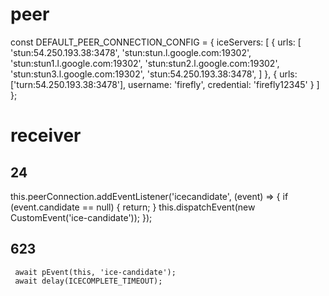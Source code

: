 # peer

const DEFAULT_PEER_CONNECTION_CONFIG = {
  iceServers: [
    {
      urls: [
        'stun:54.250.193.38:3478',
        'stun:stun.l.google.com:19302',
        'stun:stun1.l.google.com:19302',
        'stun:stun2.l.google.com:19302',
        'stun:stun3.l.google.com:19302',
        'stun:54.250.193.38:3478',
      ]
    },
    {
      urls: ['turn:54.250.193.38:3478'],
      username: 'firefly',
      credential: 'firefly12345'
    }
  ]
};


# receiver
## 24
 this.peerConnection.addEventListener('icecandidate', (event) => {
      if (event.candidate == null) {
        return;
      }
      this.dispatchEvent(new CustomEvent('ice-candidate'));
    });

## 623
     await pEvent(this, 'ice-candidate');
     await delay(ICECOMPLETE_TIMEOUT);